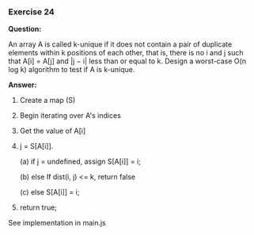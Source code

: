 ### Exercise 24

**Question:**

An array A is called k-unique if it does not contain a pair of duplicate
elements within k positions of each other, that is, there is no i and j such that
A[i] = A[j] and |j − i| less than or equal to k. Design a worst-case O(n log k) algorithm to test if
A is k-unique.

**Answer:**


1. Create a map (S)
2. Begin iterating over A's indices
3. Get the value of A[i]
4. j = S[A[i]].

    (a) if j = undefined, assign S[A[i]] = i;

    (b) else If dist(i, j) <= k, return false

    (c) else S[A[i]] = i;

5. return true;

See implementation in main.js
